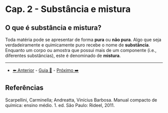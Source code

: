 # Cap. 2 - Substância e mistura

## O que é substância e mistura?

Toda matéria pode se apresentar de forma **pura** ou **não pura**. Algo que seja verdadeiramente e quimicamente puro recebe o nome de **substância**. Enquanto um corpo ou amostra que possui mais de um componente (i.e., diferentes substâncias), este é denominado de **mistura**.

---

- [⬅️ Anterior](1-materia-e-estados-fisicos.md) - [Guia 📝](../guia-de-quimica.md) - [Próximo ➡️](2-substancia-e-mistura.md)

## Referências

Scarpellini, Carminella; Andreatta, Vinícius Barbosa. Manual compacto de química: ensino médio. 1. ed. São Paulo: Rideel, 2011.

